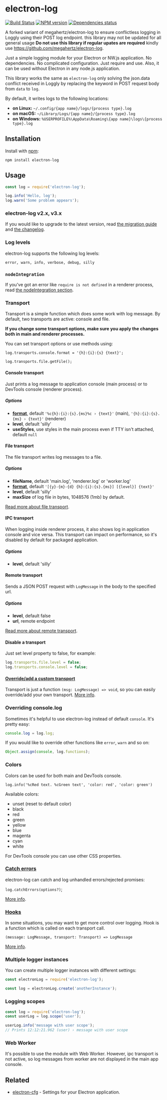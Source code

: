 # electron-log
[![Build Status](https://travis-ci.org/megahertz/electron-log.svg?branch=master)](https://travis-ci.org/megahertz/electron-log)
[![NPM version](https://badge.fury.io/js/electron-log.svg)](https://badge.fury.io/js/electron-log)
[![Dependencies status](https://david-dm.org/megahertz/electron-log/status.svg)](https://david-dm.org/megahertz/electron-log)

A forked variant of megahertz/electron-log to ensure conflictless logging in Loggly using their POST log endpoint. 
this library may not be updated for all general usage **Do not use this library if regular upates are required** kindly use https://github.com/megahertz/electron-log.

Just a simple logging module for your Electron or NW.js application.
No dependencies. No complicated configuration. Just require and use.
Also, it can be used without Electron in any node.js application.

This library works the same as `electron-log` only solving the json.data conflict received in Loggly by replacing the keyword in POST request body from  `data` to `log`.

By default, it writes logs to the following locations:

 - **on Linux:** `~/.config/{app name}/logs/{process type}.log`
 - **on macOS:** `~/Library/Logs/{app name}/{process type}.log`
 - **on Windows:** `%USERPROFILE%\AppData\Roaming\{app name}\logs\{process type}.log`

## Installation

Install with [npm](https://npmjs.org/package/electron-log):

    npm install electron-log
    
## Usage

```js
const log = require('electron-log');

log.info('Hello, log');
log.warn('Some problem appears');
```

### electron-log v2.x, v3.x

If you would like to upgrade to the latest version, read
[the migration guide](docs/migration.md) and [the changelog](CHANGELOG.md).

### Log levels

electron-log supports the following log levels:

    error, warn, info, verbose, debug, silly

### `nodeIntegration`
If you've got an error like `require is not defined` in a renderer process,
read [the nodeIntegration section](docs/node-integration.md).

### Transport

Transport is a simple function which does some work with log message.
By default, two transports are active: console and file. 

**If you change some transport options, make sure you apply the changes both in
main and renderer processes.**

You can set transport options or use methods using:

`log.transports.console.format = '{h}:{i}:{s} {text}';`

`log.transports.file.getFile();`

#### Console transport

Just prints a log message to application console (main process) or to
DevTools console (renderer process).

##### Options

 - **[format](docs/format.md)**, default
   `'%c{h}:{i}:{s}.{ms}%c › {text}'` (main),
   `'{h}:{i}:{s}.{ms} › {text}'` (renderer)
 - **level**, default 'silly'
 - **useStyles**, use styles in the main process even if TTY isn't attached,
   default `null`

#### File transport

The file transport writes log messages to a file.

##### Options

 - **fileName**, default 'main.log', 'renderer.log' or 'worker.log'
 - **[format](docs/format.md)**, default
   `'[{y}-{m}-{d} {h}:{i}:{s}.{ms}] [{level}] {text}'`
 - **level**, default 'silly'
 - **maxSize** of log file in bytes, 1048576 (1mb) by default.

[Read more about file transport](docs/file.md).

#### IPC transport
When logging inside renderer process, it also shows log in application
console and vice versa. This transport can impact on performance, so
it's disabled by default for packaged application.

##### Options

 - **level**, default 'silly'

#### Remote transport

Sends a JSON POST request with `LogMessage` in the body to the specified url.

##### Options

 - **level**, default false
 - **url**, remote endpoint

[Read more about remote transport](docs/remote.md).

#### Disable a transport

Just set level property to false, for example:

```js
log.transports.file.level = false;
log.transports.console.level = false;
```

#### [Override/add a custom transport](docs/extend.md#transport)

Transport is just a function `(msg: LogMessage) => void`, so you can
easily override/add your own transport.
[More info](docs/extend.md#transport).

### Overriding console.log

Sometimes it's helpful to use electron-log instead of default `console`. It's
pretty easy:

```js
console.log = log.log;
```

If you would like to override other functions like `error`, `warn` and so on:

```js
Object.assign(console, log.functions);
```

### Colors

Colors can be used for both main and DevTools console.

`log.info('%cRed text. %cGreen text', 'color: red', 'color: green')`

Available colors:
 - unset (reset to default color)
 - black
 - red
 - green
 - yellow
 - blue
 - magenta
 - cyan
 - white
 
For DevTools console you can use other CSS properties.

### [Catch errors](docs/catch.md)

electron-log can catch and log unhandled errors/rejected promises:

`log.catchErrors(options?)`;

[More info](docs/catch.md).

### [Hooks](docs/extend.md#hooks)

In some situations, you may want to get more control over logging. Hook
is a function which is called on each transport call.

`(message: LogMessage, transport: Transport) => LogMessage`

[More info](docs/extend.md#hooks).

### Multiple logger instances

You can create multiple logger instances with different settings:

```js
const electronLog = require('electron-log');

const log = electronLog.create('anotherInstance');
````

### Logging scopes

```js
const log = require('electron-log');
const userLog = log.scope('user');

userLog.info('message with user scope');
// Prints 12:12:21.962 (user) › message with user scope
```

### Web Worker

It's possible to use the module with Web Worker. However, ipc transport is not
active, so log messages from worker are not displayed in the main app console.

## Related

 - [electron-cfg](https://github.com/megahertz/electron-cfg) -
   Settings for your Electron application.
